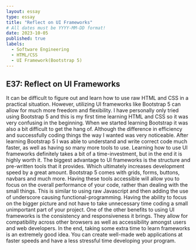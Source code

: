 ```yaml
---
layout: essay
type: essay
title: "Reflect on UI Frameworks"
# All dates must be YYYY-MM-DD format!
date: 2023-10-05
published: true
labels:
  - Software Engineering
  - HTML/CSS
  - UI Framework(Bootstrap 5)
---
```




## E37: Reflect on UI Frameworks
It can be difficult to figure out and learn how to use raw HTML and CSS in a practical situation. However, utilizing UI frameworks like Bootstrap 5 can allow for much more freedom and flexibility.  I have personally only tried using Bootstrap 5 and this is my first time learning HTML and CSS so it was very confusing in the beginning. When we started learning Bootstrap it was also a bit difficult to get the hang of. Although the difference in efficiency and successfully coding things the way I wanted was very noticeable. After learning Bootstrap 5 I was able to understand and write correct code much faster, as well as having so many more tools to use. Learning how to use UI frameworks definitely takes a bit of a time-investment, but in the end it is highly worth it.
The biggest advantage to UI frameworks is the structure and pre-written tools that it provides. Which ultimately increases development speed by a great amount. Bootstrap 5 comes with grids, forms, buttons, navbars and much more. Having these tools accessible will allow you to focus on the overall performance of your code, rather than dealing with the small things. This is similar to using raw Javascript and then adding the use of underscore causing functional-programming. Having the ability to focus on the bigger picture and not have to take unnecessary time coding a small unimportant part of your project.
One of the other benefits to using UI frameworks is the consistency and responsiveness it brings. They allow for compatibility across other browsers as well as accessibility amongst users and web developers. In the end, taking some extra time to learn frameworks is an extremely good idea. You can create well-made web applications at faster speeds and have a less stressful time developing your program.
